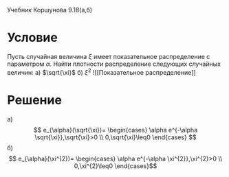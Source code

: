 Учебник Коршунова 9.18(а,б)
# Условие
Пусть случайная величина $\xi$ имеет показательное распределение с параметром $\alpha$. Найти плотности распределение следующих случайных величин:
а) $\sqrt{\xi}$
б) $\xi^{2}$
![[Показательное распределение]]
# Решение
а)
$$
e_{\alpha}(\sqrt{\xi})=
\begin{cases}
\alpha e^{-\alpha \sqrt{\xi}},\sqrt{\xi}>0 
\\
0,\sqrt{\xi}\leq0    
\end{cases}
$$
б)
$$
e_{\alpha}(\xi^{2})=
\begin{cases}
\alpha e^{-\alpha \xi^{2}},\xi^{2}>0 
\\
0,\xi^{2}\leq0    
\end{cases}$$